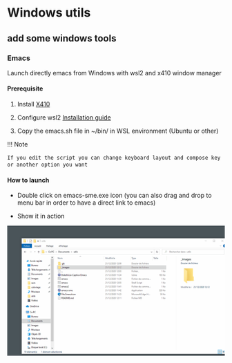 # Windows utils

## add some windows tools

### Emacs
Launch directly emacs from Windows with wsl2 and x410 window manager

#### Prerequisite

1. Install [X410](https://x410.dev/)
2. Configure wsl2 [Installation guide](https://docs.microsoft.com/fr-fr/windows/wsl/install-win10)

3. Copy the emacs.sh file in ~/bin/ in WSL environment (Ubuntu or other)

!!! Note

    If you edit the script you can change keyboard layout and compose key or another option you want

#### How to launch

- Double click on emacs-sme.exe icon (you can also drag and drop to menu bar in order to have a direct link to emacs)

- Show it in action

![Emacs launch](_images/emacs-launch.gif)
